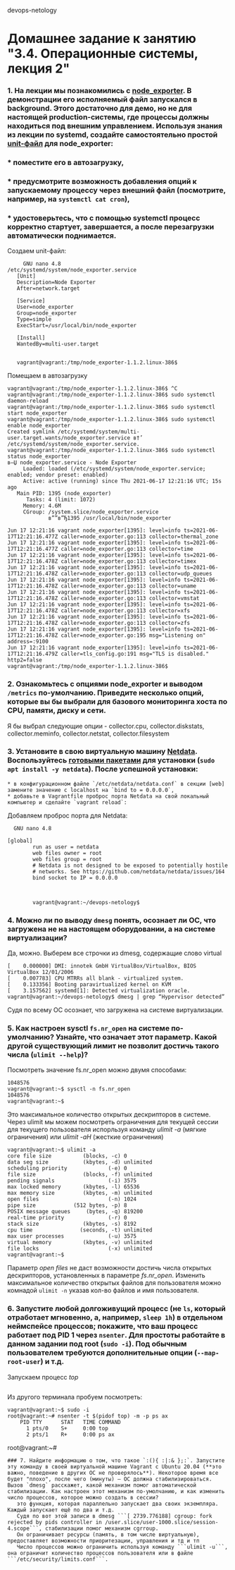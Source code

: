  devops-netology

# Домашнее задание к занятию "3.4. Операционные системы, лекция 2"

### 1. На лекции мы познакомились с [node_exporter](https://github.com/prometheus/node_exporter/releases). В демонстрации его исполняемый файл запускался в background. Этого достаточно для демо, но не для настоящей production-системы, где процессы должны находиться под внешним управлением. Используя знания из лекции по systemd, создайте самостоятельно простой [unit-файл](https://www.freedesktop.org/software/systemd/man/systemd.service.html) для node_exporter:
###   * поместите его в автозагрузку,
###   * предусмотрите возможность добавления опций к запускаемому процессу через внешний файл (посмотрите, например, на `systemctl cat cron`),
###   * удостоверьтесь, что с помощью systemctl процесс корректно стартует, завершается, а после перезагрузки автоматически поднимается.
   Создаем unit-файл:
```   vagrant@vagrant:/tmp/node_exporter-1.1.2.linux-386$ sudo nano /etc/systemd/system/node_exporter.service
     GNU nano 4.8                                                                    /etc/systemd/system/node_exporter.service                                                                              
   [Unit]
   Description=Node Exporter
   After=network.target

   [Service]
   User=node_exporter
   Group=node_exporter
   Type=simple
   ExecStart=/usr/local/bin/node_exporter

   [Install]
   WantedBy=multi-user.target
   

   vagrant@vagrant:/tmp/node_exporter-1.1.2.linux-386$
```
   Помещаем в автозагрузку
```vagrant@vagrant:/tmp/node_exporter-1.1.2.linux-386$ ^C
vagrant@vagrant:/tmp/node_exporter-1.1.2.linux-386$ ^C
vagrant@vagrant:/tmp/node_exporter-1.1.2.linux-386$ sudo systemctl daemon-reload
vagrant@vagrant:/tmp/node_exporter-1.1.2.linux-386$ sudo systemctl start node_exporter
vagrant@vagrant:/tmp/node_exporter-1.1.2.linux-386$ sudo systemctl enable node_exporter
Created symlink /etc/systemd/system/multi-user.target.wants/node_exporter.service в†’ /etc/systemd/system/node_exporter.service.
vagrant@vagrant:/tmp/node_exporter-1.1.2.linux-386$ sudo systemctl status node_exporter
в—Џ node_exporter.service - Node Exporter
     Loaded: loaded (/etc/systemd/system/node_exporter.service; enabled; vendor preset: enabled)
     Active: active (running) since Thu 2021-06-17 12:21:16 UTC; 15s ago
   Main PID: 1395 (node_exporter)
      Tasks: 4 (limit: 1072)
     Memory: 4.6M
     CGroup: /system.slice/node_exporter.service
             в””в”Ђ1395 /usr/local/bin/node_exporter

Jun 17 12:21:16 vagrant node_exporter[1395]: level=info ts=2021-06-17T12:21:16.477Z caller=node_exporter.go:113 collector=thermal_zone
Jun 17 12:21:16 vagrant node_exporter[1395]: level=info ts=2021-06-17T12:21:16.477Z caller=node_exporter.go:113 collector=time
Jun 17 12:21:16 vagrant node_exporter[1395]: level=info ts=2021-06-17T12:21:16.478Z caller=node_exporter.go:113 collector=timex
Jun 17 12:21:16 vagrant node_exporter[1395]: level=info ts=2021-06-17T12:21:16.478Z caller=node_exporter.go:113 collector=udp_queues
Jun 17 12:21:16 vagrant node_exporter[1395]: level=info ts=2021-06-17T12:21:16.478Z caller=node_exporter.go:113 collector=uname
Jun 17 12:21:16 vagrant node_exporter[1395]: level=info ts=2021-06-17T12:21:16.478Z caller=node_exporter.go:113 collector=vmstat
Jun 17 12:21:16 vagrant node_exporter[1395]: level=info ts=2021-06-17T12:21:16.478Z caller=node_exporter.go:113 collector=xfs
Jun 17 12:21:16 vagrant node_exporter[1395]: level=info ts=2021-06-17T12:21:16.478Z caller=node_exporter.go:113 collector=zfs
Jun 17 12:21:16 vagrant node_exporter[1395]: level=info ts=2021-06-17T12:21:16.478Z caller=node_exporter.go:195 msg="Listening on" address=:9100
Jun 17 12:21:16 vagrant node_exporter[1395]: level=info ts=2021-06-17T12:21:16.479Z caller=tls_config.go:191 msg="TLS is disabled." http2=false
vagrant@vagrant:/tmp/node_exporter-1.1.2.linux-386$
```

### 2. Ознакомьтесь с опциями node_exporter и выводом `/metrics` по-умолчанию. Приведите несколько опций, которые вы бы выбрали для базового мониторинга хоста по CPU, памяти, диску и сети.
   Я бы выбрал следующие опции - collector.cpu, сollector.diskstats, collector.meminfo, collector.netstat, collector.filesystem  


### 3. Установите в свою виртуальную машину [Netdata](https://github.com/netdata/netdata). Воспользуйтесь [готовыми пакетами](https://packagecloud.io/netdata/netdata/install) для установки (`sudo apt install -y netdata`). После успешной установки:
    * в конфигурационном файле `/etc/netdata/netdata.conf` в секции [web] замените значение с localhost на `bind to = 0.0.0.0`,
    * добавьте в Vagrantfile проброс порта Netdata на свой локальный компьютер и сделайте `vagrant reload`:

   Добавляем проброс порта для Netdata:
```vagrant@vagrant:~/devops-netology$ sudo nano /etc/netdata/netdata.conf
  GNU nano 4.8                                                                                        

[global]
        run as user = netdata
        web files owner = root
        web files group = root
        # Netdata is not designed to be exposed to potentially hostile
        # networks. See https://github.com/netdata/netdata/issues/164
        bind socket to IP = 0.0.0.0  



        vagrant@vagrant:~/devops-netology$

```

### 4. Можно ли по выводу `dmesg` понять, осознает ли ОС, что загружена не на настоящем оборудовании, а на системе виртуализации?
   Да, можно. Выберем все строчки из dmesg, содержащие слово virtual
```vagrant@vagrant:~/devops-netology$ dmesg | grep -i virtual
[    0.000000] DMI: innotek GmbH VirtualBox/VirtualBox, BIOS VirtualBox 12/01/2006
[    0.007783] CPU MTRRs all blank - virtualized system.
[    0.133356] Booting paravirtualized kernel on KVM
[    3.157562] systemd[1]: Detected virtualization oracle.
vagrant@vagrant:~/devops-netology$ dmesg | grep “Hypervisor detected”
```
Судя по всему ОС осознает, что загружена на системе виртуализации.

### 5. Как настроен sysctl `fs.nr_open` на системе по-умолчанию? Узнайте, что означает этот параметр. Какой другой существующий лимит не позволит достичь такого числа (`ulimit --help`)?
   Посмотреть значение fs.nr_open можно двумя способами:
```vagrant@vagrant:~$ cat /proc/sys/fs/nr_open
1048576
vagrant@vagrant:~$ sysctl -n fs.nr_open
1048576
vagrant@vagrant:~$ 
```
   Это максимальное количество открытых дескрипторов в системе.
   Через ulimit мы можем посмотреть ограничения для текущей сессии для текущего пользователя испорльзуя команду *ulimit -a* (мягкие ограничения) или *ulimit -aH* (жесткие ограничения)
```file locks                      (-x) unlimited
vagrant@vagrant:~$ ulimit -a
core file size          (blocks, -c) 0
data seg size           (kbytes, -d) unlimited
scheduling priority             (-e) 0
file size               (blocks, -f) unlimited
pending signals                 (-i) 3575
max locked memory       (kbytes, -l) 65536
max memory size         (kbytes, -m) unlimited
open files                      (-n) 1024
pipe size            (512 bytes, -p) 8
POSIX message queues     (bytes, -q) 819200
real-time priority              (-r) 0
stack size              (kbytes, -s) 8192
cpu time               (seconds, -t) unlimited
max user processes              (-u) 3575
virtual memory          (kbytes, -v) unlimited
file locks                      (-x) unlimited
vagrant@vagrant:~$
```
   Параметр *open files* не даст возможности достичь числа открытых дескрипторов, установленных в параметре *fs.nr_open*.
   Изменить максимальное количество открытых файлов для пользователя можно комнадой ```ulimit -n``` указав кол-во файлов и имя пользователя.
   
### 6. Запустите любой долгоживущий процесс (не `ls`, который отработает мгновенно, а, например, `sleep 1h`) в отдельном неймспейсе процессов; покажите, что ваш процесс работает под PID 1 через `nsenter`. Для простоты работайте в данном задании под root (`sudo -i`). Под обычным пользователем требуются дополнительные опции (`--map-root-user`) и т.д.
   Запускаем процесс *top*
```unshare -f --pid --mount-proc /bin/bash
```
   Из другого терминала пробуем посмотреть:
```root@vagrant:~# lsns
vagrant@vagrant:~$ sudo -i
root@vagrant:~# nsenter -t $(pidof top) -m -p ps ax
    PID TTY      STAT   TIME COMMAND
      1 pts/0    S+     0:00 top
      2 pts/1    R+     0:00 ps ax
```
root@vagrant:~#    
```
### 7. Найдите информацию о том, что такое `:(){ :|:& };:`. Запустите эту команду в своей виртуальной машине Vagrant с Ubuntu 20.04 (**это важно, поведение в других ОС не проверялось**). Некоторое время все будет "плохо", после чего (минуты) – ОС должна стабилизироваться. Вызов `dmesg` расскажет, какой механизм помог автоматической стабилизации. Как настроен этот механизм по-умолчанию, и как изменить число процессов, которое можно создать в сессии?
   это функция, которая параллельно запускает два своих экземпляра. Каждый запускает ещё по два и т.д.
   Судя по вот этой записи в dmesg ```[ 2739.776188] cgroup: fork rejected by pids controller in /user.slice/user-1000.slice/session-4.scope```, стабилизации помог механизм cgrroup.
   Он ограничивает ресурсы (память, в том числе виртуальную), предоставляет возможности приоритезации, управления и тд и тп
   Число процессов можно ограничить используя команду ```ulimit -u```, она ограничит количество процессов пользователя или в файле ```/etc/security/limits.conf```.


